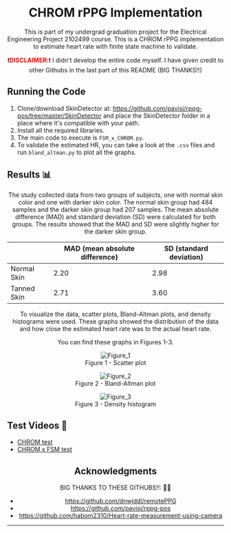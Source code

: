 <div align="center">

# CHROM rPPG Implementation

This is part of my undergrad graduation project for the Electrical Engineering Project 2102499 course. This is a CHROM rPPG implementation to estimate heart rate with finite state machine to validate.

❗️<b style="color:red">DISCLAIMER:</b>❗️ I didn't develop the entire code myself. I have given credit to other Githubs in the last part of this README (BIG THANKS!!)

</div>

## Running the Code
1. Clone/download SkinDetector at: https://github.com/pavisj/rppg-pos/tree/master/SkinDetector and place the SkinDetector folder in a place where it's compatible with your path.
2. Install all the required libraries.
3. The main code to execute is `FSM_x_CHROM.py`.
4. To validate the estimated HR, you can take a look at the `.csv` files and run `bland_altman.py` to plot all the graphs.

## Results 📊
<div align="center">
  
  The study collected data from two groups of subjects, one with normal skin color and one with darker skin color. The normal skin group had 484 samples and the darker skin group had 207 samples. The mean absolute difference (MAD) and standard deviation (SD) were calculated for both groups. The results showed that the MAD and SD were slightly higher for the darker skin group.
  
  |             | MAD (mean absolute difference) | SD (standard deviation) |
|-------------|--------------------------------|-------------------------|
| Normal Skin | 2.20                           | 2.98                    |
| Tanned Skin   | 2.71                           | 3.60                    |


To visualize the data, scatter plots, Bland-Altman plots, and density histograms were used. These graphs showed the distribution of the data and how close the estimated heart rate was to the actual heart rate.

You can find these graphs in Figures 1-3.

![Figure_1](https://user-images.githubusercontent.com/108513333/237021689-8b19b57d-9e29-42e5-a5d7-51d68463d091.png)
<br>Figure 1 - Scatter plot 

![Figure_2](https://user-images.githubusercontent.com/108513333/237021781-2010ba2e-95d9-4de2-8a3d-c6ba96d2d5e5.png)
<br>Figure 2 - Bland-Altman plot

![Figure_3](https://user-images.githubusercontent.com/108513333/237021816-72b471dc-6128-4b77-b65c-ec5437d705b0.png)
<br>Figure 3 - Density histogram

</div>

## Test Videos 🎥
- [CHROM test](https://youtu.be/e884ERxox64)
- [CHROM x FSM test](https://youtu.be/qiBjtAyDVHA)


<div align="center">

## Acknowledgments

BIG THANKS TO THESE GITHUBS!!: 💖💖
- https://github.com/dnwjddl/remotePPG
- https://github.com/pavisj/rppg-pos
- https://github.com/habom2310/Heart-rate-measurement-using-camera

</div>

--- 
